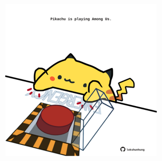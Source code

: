 <!-- built at 05/01/2022, 20:00:54 UTC -->
<p align="center">
  <img width="500" height="500" src="./ReadmeImage.svg">
</p>

